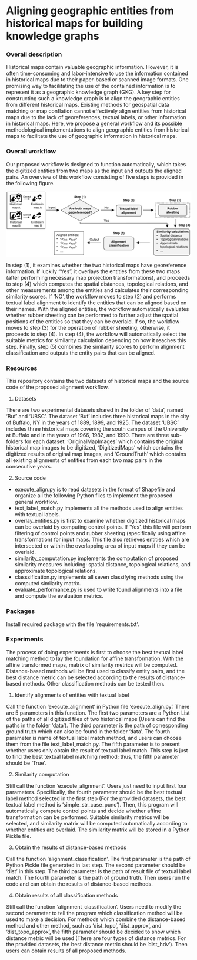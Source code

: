 # Aligning geographic entities from historical maps for building knowledge graphs

### Overall description

Historical maps contain valuable geographic information. However, it is often time-consuming and labor-intensive to use the information contained in historical maps due to their paper-based or scanned image formats. One promising way to facilitating the use of the contained information is to represent it as a geographic knowledge graph (GKG). A key step for constructing such a knowledge graph is to align the geographic entities from different historical maps. Existing methods for geospatial data matching or map conflation cannot effectively align entities from historical maps due to the lack of georeferences, textual labels, or other information in historical maps. Here, we propose a general workflow and its possible methodological implementations to align geographic entities from historical maps to facilitate the use of geographic information in historical maps.

### Overall workflow

Our proposed workflow is designed to function automatically, which takes the digitized entities from two maps as the input and outputs the aligned pairs. An overview of this workflow consisting of five steps is provided in the following figure.
<p align="center">
<img align="center" src="figure/Overflow.png" width="600" />
</p>
In step (1), it examines whether the two historical maps have georeference information. If luckily “Yes”, it overlays the entities from these two maps (after performing necessary map projection transformations), and proceeds to step (4) which computes the spatial distances, topological relations, and other measurements among the entities and calculates their corresponding similarity scores. If ‘NO’, the workflow moves to step (2) and performs textual label alignment to identify the entities that can be aligned based on their names. With the aligned entities, the workflow automatically evaluates whether rubber sheeting can be performed to further adjust the spatial positions of the entities so that they can be overlaid. If so, the workflow moves to step (3) for the operation of rubber sheeting; otherwise, it proceeds to step (4). In step (4), the workflow will automatically select the suitable metrics for similarity calculation depending on how it reaches this step. Finally, step (5) combines the similarity scores to perform alignment classification and outputs the entity pairs that can be aligned.

### Resources

This repository contains the two datasets of historical maps and the source code of the proposed alignment workflow.

1. Datasets

There are two experimental datasets shared in the folder of ‘data’, named ‘Buf’ and ‘UBSC’. The dataset ‘Buf’ includes three historical maps in the city of Buffalo, NY in the years of 1889, 1899, and 1925. The dataset ‘UBSC’ includes three historical maps covering the south campus of the University at Buffalo and in the years of 1966, 1982, and 1990. There are three sub-folders for each dataset: ‘OriginalMapImages’ which contains the original historical map images to be digitized, ‘DigitizedMaps’ which contains the digitized results of original map images, and ‘GroundTruth’ which contains all existing alignments of entities from each two map pairs in the consecutive years. 

2. Source code
* execute_align.py is to read datasets in the format of Shapefile and organize all the following Python files to implement the proposed general workflow.  
* text_label_match.py implements all the methods used to align entities with textual labels.
* overlay_entities.py is first to examine whether digitized historical maps can be overlaid by computing control points. If ‘Yes’, this file will perform filtering of control points and rubber sheeting (specifically using affine transformation) for input maps. This file also retrieves entities which are intersected or within the overlapping area of input maps if they can be overlaid.  
* similarity_computation.py implements the computation of proposed similarity measures including: spatial distance, topological relations, and approximate topological relations.
* classsification.py implements all seven classifying methods using the computed similarity matrix.
* evaluate_performance.py is used to write found alignments into a file and compute the evaluation metrics.

### Packages

Install required package with the file ‘requirements.txt’.

### Experiments

The process of doing experiments is first to choose the best textual label matching method to lay the foundation for affine transformation. With the affine transformed maps, matrix of similarity metrics will be computed. Distance-based methods will be first used to classify entity pairs, and the best distance metric can be selected according to the results of distance-based methods. Other classification methods can be tested then.
1. Identify alignments of entities with textual label

Call the function ‘execute_alignment’ in Python file ‘execute_align.py’. There are 5 parameters in this function. The first two parameters are a Python List of the paths of all digitized files of two historical maps (Users can find the paths in the folder ‘data’). The third parameter is the path of corresponding ground truth which can also be found in the folder ‘data’. The fourth parameter is name of textual label match method, and users can choose them from the file text_label_match.py. The fifth parameter is to present whether users only obtain the result of textual label match. This step is just to find the best textual label matching method; thus, the fifth parameter should be ‘True’.

2. Similarity computation

Still call the function ‘execute_alignment’. Users just need to input first four parameters. Specifically, the fourth parameter should be the best textual label method selected in the first step (For the provided datasets, the best textual label method is ‘simple_str_case_punc’).  Then, this program will automatically compute control points and decide whether affine transformation can be performed. Suitable similarity metrics will be selected, and similarity matrix will be computed automatically according to whether entities are overlaid. The similarity matrix will be stored in a Python Pickle file.

3. Obtain the results of distance-based methods

Call the function ‘alignment_classification’. The first parameter is the path of Python Pickle file generated in last step. The second parameter should be ‘dist’ in this step. The third parameter is the path of result file of textual label match. The fourth parameter is the path of ground truth. Then users run the code and can obtain the results of distance-based methods.

4. Obtain results of all classification methods

Still call the function ‘alignment_classification’. Users need to modify the second parameter to tell the program which classification method will be used to make a decision. For methods which combine the distance-based method and other method, such as ‘dist_topo’, ‘dist_approx’, and ‘dist_topo_approx’, the fifth parameter should be decided to show which distance metric will be used (There are four types of distance metrics. For the provided datasets, the best distance metric should be ‘dist_hdv’). Then users can obtain results of all proposed methods.
